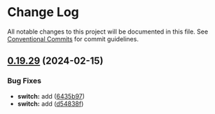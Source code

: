 # Change Log

All notable changes to this project will be documented in this file.
See [Conventional Commits](https://conventionalcommits.org) for commit guidelines.

## [0.19.29](https://github.com/koory1st/svelement-ui/compare/v0.19.28...v0.19.29) (2024-02-15)

### Bug Fixes

* **switch:** add ([6435b97](https://github.com/koory1st/svelement-ui/commit/6435b972e747d7241616de474c06310a80fd5864))
* **switch:** add ([d54838f](https://github.com/koory1st/svelement-ui/commit/d54838f2775d9117f3ffae8b16b8c22014f8f17e))
